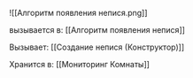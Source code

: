 ![[Алгоритм появления непися.png]]

вызывается в: 
[[Алгоритм появления непися]]


Вызывает: 
[[Создание непися (Конструктор)]]

Хранится в:
[[Мониторинг Комнаты]]
